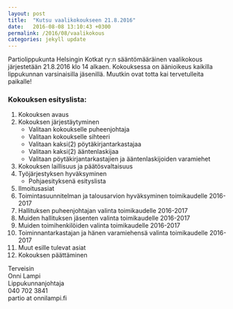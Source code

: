 ```yaml
---
layout: post
title:  "Kutsu vaalikokoukseen 21.8.2016"
date:   2016-08-08 13:10:43 +0300
permalink: /2016/08/vaalikokous
categories: jekyll update
---
```

Partiolippukunta Helsingin Kotkat ry:n sääntömääräinen vaalikokous järjestetään 21.8.2016 klo 14 alkaen. Kokouksessa on äänioikeus kaikilla lippukunnan varsinaisilla jäsenillä. Muutkin ovat totta kai tervetulleita paikalle!

 
### Kokouksen esityslista:

1. Kokouksen avaus
2. Kokouksen järjestäytyminen
   * Valitaan kokoukselle puheenjohtaja
   * Valitaan kokoukselle sihteeri
   * Valitaan kaksi(2) pöytäkirjantarkastajaa
   * Valitaan kaksi(2) ääntenlaskijaa
   * Valitaan pöytäkirjantarkastajien ja ääntenlaskijoiden varamiehet
3. Kokouksen laillisuus ja päätösvaltaisuus
4. Työjärjestyksen hyväksyminen
   * Pohjaesityksenä esityslista
5. Ilmoitusasiat
6. Toimintasuunnitelman ja talousarvion hyväksyminen toimikaudelle 2016-2017
7. Hallituksen puheenjohtajan valinta toimikaudelle 2016-2017
8. Muiden hallituksen jäsenten valinta toimikaudelle 2016-2017
9. Muiden toimihenkilöiden valinta toimikaudelle 2016-2017
10. Toiminnantarkastajan ja hänen varamiehensä valinta toimikaudelle 2016-2017
11. Muut esille tulevat asiat
12. Kokouksen päättäminen

 
Terveisin  
Onni Lampi  
Lippukunnanjohtaja  
040 702 3841  
partio at onnilampi.fi


